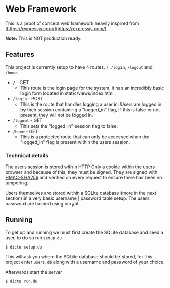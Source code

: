 # Web Framework
This is a proof of concept web framework heavily inspired from [https://expressjs.com/](https://expressjs.com/).

**Note:** This is NOT production ready.

## Features
This project is currently setup to have 4 routes. `/`, `/login`, `/logout` and `/home`.
- `/` - GET
    - This route is the login page for the system, it has an incredibly basic login form located in static/views/index.html.
- `/login` - POST
    - This is the route that handles logging a user in. Users are logged in by their session containing a "logged_in" flag, if this is false or not present, they will not be logged in.
- `/logout` - GET
    - This sets the "logged_in" session flag to false.
- `/home` - GET
    - This is a protected route that can only be accessed when the "logged_in" flag is present within the users session.

### Technical details
The users session is stored within HTTP Only a cookie within the users browser and because of this, they must be signed. They are signed with [HMAC-SHA256](https://en.wikipedia.org/wiki/HMAC) and verified on every request to ensure there has been no tampering.

Users themselves are stored within a SQLite database (more in the next section) in a very basic username | password table setup. The users password are hashed using bcrypt.

## Running
To get up and running we must first create the SQLite database and seed a user, to do so run `setup.du`

```
$ dictu setup.du
```

This will ask you where the SQLite database should be stored, for this project enter `users.db` along with a username and password of your choice.

Afterwards start the server

```
$ dictu run.du
```
